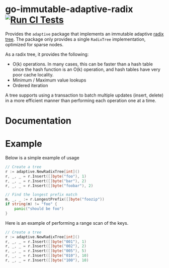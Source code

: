 go-immutable-adaptive-radix [![Run CI Tests](https://github.com/hashicorp/go-immutable-adaptive-radix/actions/workflows/ci.yaml/badge.svg)](https://github.com/hashicorp/go-immutable-adaptive-radix/actions/workflows/ci.yaml)
=========

Provides the `adaptive` package that implements an immutable adaptive [radix tree](http://en.wikipedia.org/wiki/Radix_tree).
The package only provides a single `RadixTree` implementation, optimized for sparse nodes.

As a radix tree, it provides the following:
* O(k) operations. In many cases, this can be faster than a hash table since
  the hash function is an O(k) operation, and hash tables have very poor cache locality.
* Minimum / Maximum value lookups
* Ordered iteration

A tree supports using a transaction to batch multiple updates (insert, delete)
in a more efficient manner than performing each operation one at a time.

Documentation
=============

Example
=======

Below is a simple example of usage

```go
// Create a tree
r := adaptive.NewRadixTree[int]()
r, _, _ = r.Insert([]byte("foo"), 1)
r, _, _ = r.Insert([]byte("bar"), 2)
r, _, _ = r.Insert([]byte("foobar"), 2)

// Find the longest prefix match
m, _, _ := r.LongestPrefix([]byte("foozip"))
if string(m) != "foo" {
    panic("should be foo")
}

```

Here is an example of performing a range scan of the keys.

```go
// Create a tree
r := adaptive.NewRadixTree[int]()
r, _, _ = r.Insert([]byte("001"), 1)
r, _, _ = r.Insert([]byte("002"), 2)
r, _, _ = r.Insert([]byte("005"), 5)
r, _, _ = r.Insert([]byte("010"), 10)
r, _, _ = r.Insert([]byte("100"), 10)
```
